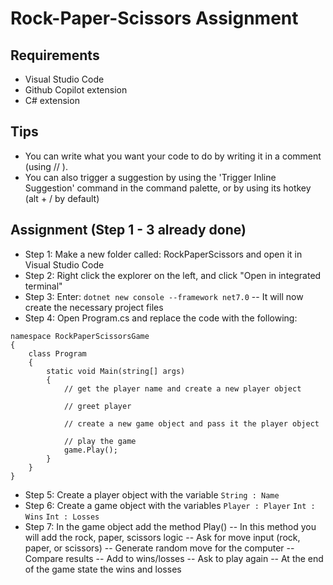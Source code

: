 # Rock-Paper-Scissors Assignment

## Requirements
- Visual Studio Code
- Github Copilot extension
- C# extension

## Tips
- You can write what you want your code to do by writing it in a comment (using // ). 
- You can also trigger a suggestion by using the 'Trigger Inline Suggestion' command in the command palette, or by using its hotkey (alt + / by default)

## Assignment (Step 1 - 3 already done)
- Step 1: Make a new folder called: RockPaperScissors and open it in Visual Studio Code
- Step 2: Right click the explorer on the left, and click "Open in integrated terminal"
- Step 3: Enter: ``dotnet new console --framework net7.0``
-- It will now create the necessary project files
- Step 4: Open Program.cs and replace the code with the following:
```
namespace RockPaperScissorsGame
{
    class Program
    {
        static void Main(string[] args)
        {
            // get the player name and create a new player object
            
            // greet player
           
            // create a new game object and pass it the player object
            
            // play the game
            game.Play();
        }
    }
}
```
- Step 5: Create a player object with the variable
``String : Name``
- Step 6: Create a game object with the variables
``Player : Player``
``Int : Wins``
``Int : Losses``
- Step 7: In the game object add the method Play()
-- In this method you will add the rock, paper, scissors logic
-- Ask for move input (rock, paper, or scissors)
-- Generate random move for the computer
-- Compare results
-- Add to wins/losses
-- Ask to play again
-- At the end of the game state the wins and losses
